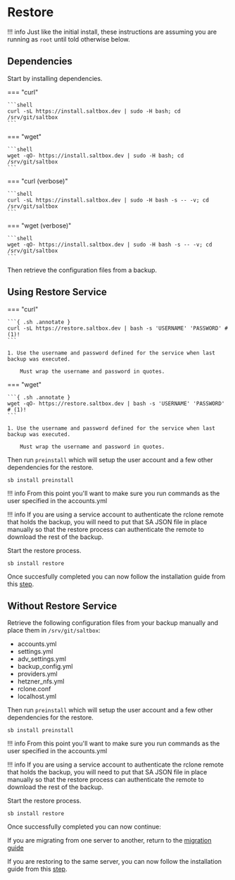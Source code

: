 # Restore

!!! info
    Just like the initial install, these instructions are assuming you are running as `root` until told otherwise below.

## Dependencies

Start by installing dependencies.

=== "curl"

    ```shell
    curl -sL https://install.saltbox.dev | sudo -H bash; cd /srv/git/saltbox
    ```

=== "wget"

    ```shell
    wget -qO- https://install.saltbox.dev | sudo -H bash; cd /srv/git/saltbox
    ```

=== "curl (verbose)"

    ```shell
    curl -sL https://install.saltbox.dev | sudo -H bash -s -- -v; cd /srv/git/saltbox
    ```

=== "wget (verbose)"

    ```shell
    wget -qO- https://install.saltbox.dev | sudo -H bash -s -- -v; cd /srv/git/saltbox
    ```

Then retrieve the configuration files from a backup.

## Using Restore Service

=== "curl"

    ```{ .sh .annotate }
    curl -sL https://restore.saltbox.dev | bash -s 'USERNAME' 'PASSWORD' # (1)!
    ```

    1. Use the username and password defined for the service when last backup was executed.

        Must wrap the username and password in quotes.

=== "wget"

    ```{ .sh .annotate }
    wget -qO- https://restore.saltbox.dev | bash -s 'USERNAME' 'PASSWORD' # (1)!
    ```

    1. Use the username and password defined for the service when last backup was executed.

        Must wrap the username and password in quotes.

Then run `preinstall` which will setup the user account and a few other dependencies for the restore.

```shell
sb install preinstall
```

!!! info
    From this point you'll want to make sure you run commands as the user specified in the accounts.yml

!!! info
    If you are using a service account to authenticate the rclone remote that holds the backup, you will need to put that SA JSON file in place manually so that the restore process can authenticate the remote to download the rest of the backup.

Start the restore process.

```shell
sb install restore
```

Once succesfully completed you can now follow the installation guide from this [step](../../saltbox/install/install.md#step-5-saltbox).

## Without Restore Service

Retrieve the following configuration files from your backup manually and place them in `/srv/git/saltbox`:

* accounts.yml
* settings.yml
* adv_settings.yml
* backup_config.yml
* providers.yml
* hetzner_nfs.yml
* rclone.conf
* localhost.yml

Then run `preinstall` which will setup the user account and a few other dependencies for the restore.

```shell
sb install preinstall
```

!!! info
    From this point you'll want to make sure you run commands as the user specified in the accounts.yml

!!! info
    If you are using a service account to authenticate the rclone remote that holds the backup, you will need to put that SA JSON file in place manually so that the restore process can authenticate the remote to download the rest of the backup.

Start the restore process.

```shell
sb install restore
```

Once successfully completed you can now continue:

If you are migrating from one server to another, return to the [migration guide](migrate.md)

If you are restoring to the same server, you can now follow the installation guide from this [step](../../saltbox/install/install.md#step-5-saltbox).
